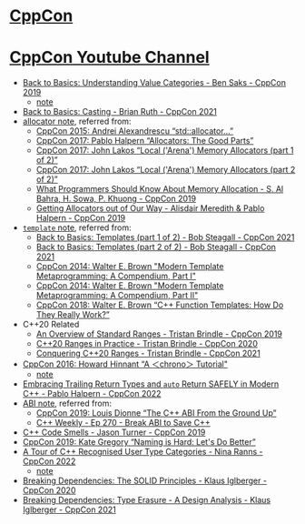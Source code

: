 # [CppCon](https://cppcon.org/)
# [CppCon Youtube Channel](https://www.youtube.com/@CppCon)


- [Back to Basics: Understanding Value Categories - Ben Saks - CppCon 2019](https://www.youtube.com/watch?v=XS2JddPq7GQ)
    - [note](./value-categories/value-categories.md)
- [Back to Basics: Casting - Brian Ruth - CppCon 2021](https://www.youtube.com/watch?v=2h2hdRqRIRk)
- [allocator note](./allocator/allocator.md), referred from:
    - [CppCon 2015: Andrei Alexandrescu “std::allocator...”](https://www.youtube.com/watch?v=LIb3L4vKZ7U)
     - [CppCon 2017: Pablo Halpern “Allocators: The Good Parts”](https://www.youtube.com/watch?v=v3dz-AKOVL8)
     - [CppCon 2017: John Lakos “Local ('Arena') Memory Allocators (part 1 of 2)”](https://www.youtube.com/watch?v=nZNd5FjSquk)
     - [CppCon 2017: John Lakos “Local ('Arena') Memory Allocators (part 2 of 2)”](https://www.youtube.com/watch?v=CFzuFNSpycI)
     - [What Programmers Should Know About Memory Allocation - S. Al Bahra, H. Sowa, P. Khuong - CppCon 2019](https://www.youtube.com/watch?v=gYfd25Bdmws)
     - [Getting Allocators out of Our Way - Alisdair Meredith & Pablo Halpern - CppCon 2019](https://www.youtube.com/watch?v=RLezJuqNcEQ)
- [`template` note](./template/template.md), referred from:
    - [Back to Basics: Templates (part 1 of 2) - Bob Steagall - CppCon 2021](https://www.youtube.com/watch?v=XN319NYEOcE)
    - [Back to Basics: Templates (part 2 of 2) - Bob Steagall - CppCon 2021](https://www.youtube.com/watch?v=2Y9XbltAfXs)
    - [CppCon 2014: Walter E. Brown "Modern Template Metaprogramming: A Compendium, Part I"](https://www.youtube.com/watch?v=Am2is2QCvxY)
    - [CppCon 2014: Walter E. Brown "Modern Template Metaprogramming: A Compendium, Part II"](https://www.youtube.com/watch?v=a0FliKwcwXE)
    - [CppCon 2018: Walter E. Brown “C++ Function Templates: How Do They Really Work?”](https://www.youtube.com/watch?v=NIDEjY5ywqU)
- C++20 Related
    - [An Overview of Standard Ranges - Tristan Brindle - CppCon 2019](https://www.youtube.com/watch?v=SYLgG7Q5Zws)
    - [C++20 Ranges in Practice - Tristan Brindle - CppCon 2020](https://www.youtube.com/watch?v=d_E-VLyUnzc)
    - [Conquering C++20 Ranges - Tristan Brindle - CppCon 2021](https://www.youtube.com/watch?v=3MBtLeyJKg0&t=1s)
- [CppCon 2016: Howard Hinnant “A ＜chrono＞ Tutorial"](https://www.youtube.com/watch?v=P32hvk8b13M)
    - [note](./chrono/chrono.md)
- [Embracing Trailing Return Types and `auto` Return SAFELY in Modern C++ - Pablo Halpern - CppCon 2022](https://www.youtube.com/watch?v=Tnl7FnwJ2Uw)
- [ABI note](./abi/abi.md), referred from:
    - [CppCon 2019: Louis Dionne “The C++ ABI From the Ground Up”](https://www.youtube.com/watch?v=DZ93lP1I7wU)
    - [C++ Weekly - Ep 270 - Break ABI to Save C++](https://www.youtube.com/watch?v=By7b19YIv8Q)
- [C++ Code Smells - Jason Turner - CppCon 2019](https://www.youtube.com/watch?v=f_tLQl0wLUM)
- [CppCon 2019: Kate Gregory “Naming is Hard: Let's Do Better”](https://www.youtube.com/watch?v=MBRoCdtZOYg)
- [A Tour of C++ Recognised User Type Categories - Nina Ranns - CppCon 2022](https://www.youtube.com/watch?v=pdoUnvTwnr4)
    - [note](./type-categories.md)
- [Breaking Dependencies: The SOLID Principles - Klaus Iglberger - CppCon 2020](https://www.youtube.com/watch?v=Ntraj80qN2k&t=2776s)
- [Breaking Dependencies: Type Erasure - A Design Analysis - Klaus Iglberger - CppCon 2021](https://www.youtube.com/watch?v=4eeESJQk-mw)